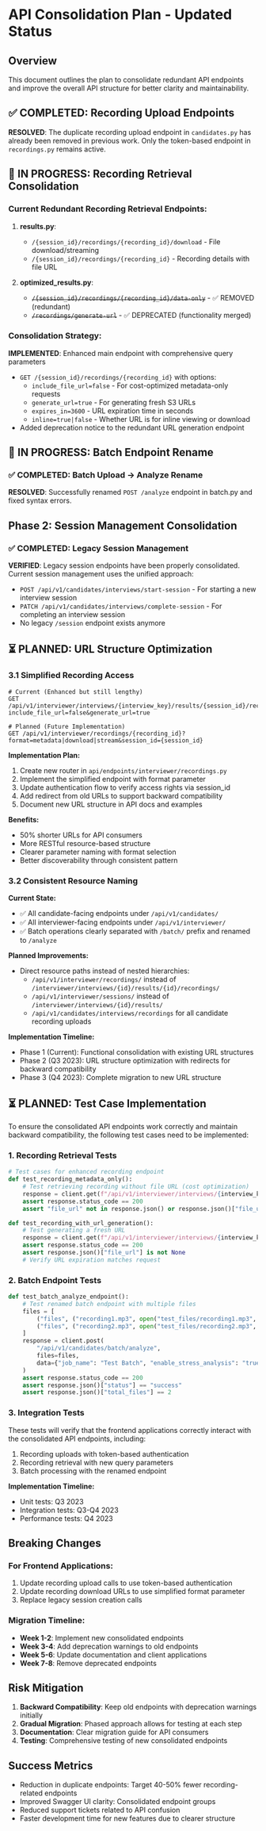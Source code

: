 # API Consolidation Plan - Updated Status

## Overview
This document outlines the plan to consolidate redundant API endpoints and improve the overall API structure for better clarity and maintainability.

## ✅ COMPLETED: Recording Upload Endpoints 
**RESOLVED**: The duplicate recording upload endpoint in `candidates.py` has already been removed in previous work. Only the token-based endpoint in `recordings.py` remains active.

## 🔄 IN PROGRESS: Recording Retrieval Consolidation


### Current Redundant Recording Retrieval Endpoints:
1. **results.py**: 
   - `/{session_id}/recordings/{recording_id}/download` - File download/streaming
   - `/{session_id}/recordings/{recording_id}` - Recording details with file URL

2. **optimized_results.py**:
   - ~~`/{session_id}/recordings/{recording_id}/data-only`~~ - ✅ REMOVED (redundant)
   - ~~`/recordings/generate-url`~~ - ✅ DEPRECATED (functionality merged)

### Consolidation Strategy:
**IMPLEMENTED**: Enhanced main endpoint with comprehensive query parameters
- `GET /{session_id}/recordings/{recording_id}` with options:
  - `include_file_url=false` - For cost-optimized metadata-only requests
  - `generate_url=true` - For generating fresh S3 URLs
  - `expires_in=3600` - URL expiration time in seconds
  - `inline=true|false` - Whether URL is for inline viewing or download
- Added deprecation notice to the redundant URL generation endpoint

## 🔄 IN PROGRESS: Batch Endpoint Rename

### ✅ COMPLETED: Batch Upload → Analyze Rename  
**RESOLVED**: Successfully renamed `POST /analyze` endpoint in batch.py and fixed syntax errors.

## Phase 2: Session Management Consolidation

### ✅ COMPLETED: Legacy Session Management
**VERIFIED**: Legacy session endpoints have been properly consolidated. Current session management uses the unified approach:
- `POST /api/v1/candidates/interviews/start-session` - For starting a new interview session
- `PATCH /api/v1/candidates/interviews/complete-session` - For completing an interview session
- No legacy `/session` endpoint exists anymore

## ⏳ PLANNED: URL Structure Optimization

### 3.1 Simplified Recording Access
```
# Current (Enhanced but still lengthy)
GET /api/v1/interviewer/interviews/{interview_key}/results/{session_id}/recordings/{recording_id}?include_file_url=false&generate_url=true

# Planned (Future Implementation)
GET /api/v1/interviewer/recordings/{recording_id}?format=metadata|download|stream&session_id={session_id}
```

**Implementation Plan:**
1. Create new router in `api/endpoints/interviewer/recordings.py`
2. Implement the simplified endpoint with format parameter
3. Update authentication flow to verify access rights via session_id
4. Add redirect from old URLs to support backward compatibility
5. Document new URL structure in API docs and examples

**Benefits:**
- 50% shorter URLs for API consumers
- More RESTful resource-based structure
- Clearer parameter naming with format selection
- Better discoverability through consistent pattern

### 3.2 Consistent Resource Naming

**Current State:**
- ✅ All candidate-facing endpoints under `/api/v1/candidates/`
- ✅ All interviewer-facing endpoints under `/api/v1/interviewer/`
- ✅ Batch operations clearly separated with `/batch/` prefix and renamed to `/analyze`

**Planned Improvements:**
- Direct resource paths instead of nested hierarchies:
  - `/api/v1/interviewer/recordings/` instead of `/interviewer/interviews/{id}/results/{id}/recordings/`
  - `/api/v1/interviewer/sessions/` instead of `/interviewer/interviews/{id}/results/`
  - `/api/v1/candidates/interviews/recordings` for all candidate recording uploads

**Implementation Timeline:**
- Phase 1 (Current): Functional consolidation with existing URL structures
- Phase 2 (Q3 2023): URL structure optimization with redirects for backward compatibility
- Phase 3 (Q4 2023): Complete migration to new URL structure

## ⏳ PLANNED: Test Case Implementation

To ensure the consolidated API endpoints work correctly and maintain backward compatibility, the following test cases need to be implemented:

### 1. Recording Retrieval Tests

```python
# Test cases for enhanced recording endpoint
def test_recording_metadata_only():
    # Test retrieving recording without file URL (cost optimization)
    response = client.get(f"/api/v1/interviewer/interviews/{interview_key}/results/{session_id}/recordings/{recording_id}?include_file_url=false")
    assert response.status_code == 200
    assert "file_url" not in response.json() or response.json()["file_url"] is None

def test_recording_with_url_generation():
    # Test generating a fresh URL
    response = client.get(f"/api/v1/interviewer/interviews/{interview_key}/results/{session_id}/recordings/{recording_id}?generate_url=true&expires_in=1800")
    assert response.status_code == 200
    assert response.json()["file_url"] is not None
    # Verify URL expiration matches request
```

### 2. Batch Endpoint Tests

```python
def test_batch_analyze_endpoint():
    # Test renamed batch endpoint with multiple files
    files = [
        ("files", ("recording1.mp3", open("test_files/recording1.mp3", "rb"), "audio/mpeg")),
        ("files", ("recording2.mp3", open("test_files/recording2.mp3", "rb"), "audio/mpeg"))
    ]
    response = client.post(
        "/api/v1/candidates/batch/analyze",
        files=files,
        data={"job_name": "Test Batch", "enable_stress_analysis": "true"}
    )
    assert response.status_code == 200
    assert response.json()["status"] == "success"
    assert response.json()["total_files"] == 2
```

### 3. Integration Tests

These tests will verify that the frontend applications correctly interact with the consolidated API endpoints, including:

1. Recording uploads with token-based authentication
2. Recording retrieval with new query parameters
3. Batch processing with the renamed endpoint

**Implementation Timeline:**
- Unit tests: Q3 2023
- Integration tests: Q3-Q4 2023
- Performance tests: Q4 2023

## Breaking Changes

### For Frontend Applications:
1. Update recording upload calls to use token-based authentication
2. Update recording download URLs to use simplified format parameter
3. Replace legacy session creation calls

### Migration Timeline:
- **Week 1-2**: Implement new consolidated endpoints
- **Week 3-4**: Add deprecation warnings to old endpoints  
- **Week 5-6**: Update documentation and client applications
- **Week 7-8**: Remove deprecated endpoints

## Risk Mitigation

1. **Backward Compatibility**: Keep old endpoints with deprecation warnings initially
2. **Gradual Migration**: Phased approach allows for testing at each step
3. **Documentation**: Clear migration guide for API consumers
4. **Testing**: Comprehensive testing of new consolidated endpoints

## Success Metrics

- Reduction in duplicate endpoints: Target 40-50% fewer recording-related endpoints
- Improved Swagger UI clarity: Consolidated endpoint groups
- Reduced support tickets related to API confusion
- Faster development time for new features due to clearer structure
